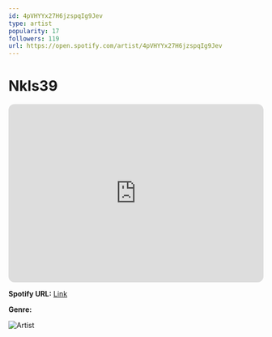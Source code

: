 ```yaml
---
id: 4pVHYYx27H6jzspqIg9Jev
type: artist
popularity: 17
followers: 119
url: https://open.spotify.com/artist/4pVHYYx27H6jzspqIg9Jev
---
```

# Nkls39

<iframe style="border-radius:12px" src="https://open.spotify.com/embed/artist/4pVHYYx27H6jzspqIg9Jev" width="100%" height="352" frameBorder="0" allowfullscreen="" allow="autoplay; clipboard-write; encrypted-media; fullscreen; picture-in-picture" loading="lazy"></iframe>

**Spotify URL:** [Link](https://open.spotify.com/artist/4pVHYYx27H6jzspqIg9Jev)

**Genre:** 

![Artist](https://i.scdn.co/image/ab6761610000e5eb3d19f3d453f3298dba176a82)

